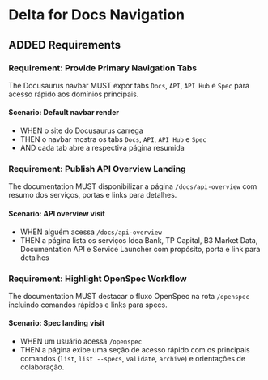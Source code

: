 # Delta for Docs Navigation

## ADDED Requirements
### Requirement: Provide Primary Navigation Tabs
The Docusaurus navbar MUST expor tabs `Docs`, `API`, `API Hub` e `Spec` para acesso rápido aos domínios principais.

#### Scenario: Default navbar render
- WHEN o site do Docusaurus carrega
- THEN o navbar mostra os tabs `Docs`, `API`, `API Hub` e `Spec`
- AND cada tab abre a respectiva página resumida

### Requirement: Publish API Overview Landing
The documentation MUST disponibilizar a página `/docs/api-overview` com resumo dos serviços, portas e links para detalhes.

#### Scenario: API overview visit
- WHEN alguém acessa `/docs/api-overview`
- THEN a página lista os serviços Idea Bank, TP Capital, B3 Market Data, Documentation API e Service Launcher com propósito, porta e link para detalhes

### Requirement: Highlight OpenSpec Workflow
The documentation MUST destacar o fluxo OpenSpec na rota `/openspec` incluindo comandos rápidos e links para specs.

#### Scenario: Spec landing visit
- WHEN um usuário acessa `/openspec`
- THEN a página exibe uma seção de acesso rápido com os principais comandos (`list`, `list --specs`, `validate`, `archive`) e orientações de colaboração.
